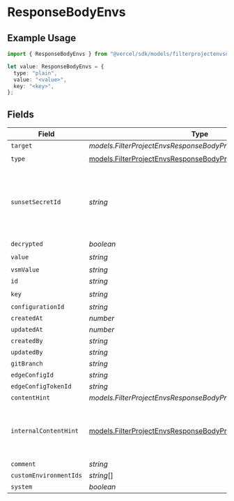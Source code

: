 # ResponseBodyEnvs

## Example Usage

```typescript
import { ResponseBodyEnvs } from "@vercel/sdk/models/filterprojectenvsop.js";

let value: ResponseBodyEnvs = {
  type: "plain",
  value: "<value>",
  key: "<key>",
};
```

## Fields

| Field                                                                                                                                    | Type                                                                                                                                     | Required                                                                                                                                 | Description                                                                                                                              |
| ---------------------------------------------------------------------------------------------------------------------------------------- | ---------------------------------------------------------------------------------------------------------------------------------------- | ---------------------------------------------------------------------------------------------------------------------------------------- | ---------------------------------------------------------------------------------------------------------------------------------------- |
| `target`                                                                                                                                 | *models.FilterProjectEnvsResponseBodyProjectsResponseTarget*                                                                             | :heavy_minus_sign:                                                                                                                       | N/A                                                                                                                                      |
| `type`                                                                                                                                   | [models.FilterProjectEnvsResponseBodyProjectsResponse200Type](../models/filterprojectenvsresponsebodyprojectsresponse200type.md)         | :heavy_check_mark:                                                                                                                       | N/A                                                                                                                                      |
| `sunsetSecretId`                                                                                                                         | *string*                                                                                                                                 | :heavy_minus_sign:                                                                                                                       | This is used to identiy variables that have been migrated from type secret to sensitive.                                                 |
| `decrypted`                                                                                                                              | *boolean*                                                                                                                                | :heavy_minus_sign:                                                                                                                       | N/A                                                                                                                                      |
| `value`                                                                                                                                  | *string*                                                                                                                                 | :heavy_check_mark:                                                                                                                       | N/A                                                                                                                                      |
| `vsmValue`                                                                                                                               | *string*                                                                                                                                 | :heavy_minus_sign:                                                                                                                       | N/A                                                                                                                                      |
| `id`                                                                                                                                     | *string*                                                                                                                                 | :heavy_minus_sign:                                                                                                                       | N/A                                                                                                                                      |
| `key`                                                                                                                                    | *string*                                                                                                                                 | :heavy_check_mark:                                                                                                                       | N/A                                                                                                                                      |
| `configurationId`                                                                                                                        | *string*                                                                                                                                 | :heavy_minus_sign:                                                                                                                       | N/A                                                                                                                                      |
| `createdAt`                                                                                                                              | *number*                                                                                                                                 | :heavy_minus_sign:                                                                                                                       | N/A                                                                                                                                      |
| `updatedAt`                                                                                                                              | *number*                                                                                                                                 | :heavy_minus_sign:                                                                                                                       | N/A                                                                                                                                      |
| `createdBy`                                                                                                                              | *string*                                                                                                                                 | :heavy_minus_sign:                                                                                                                       | N/A                                                                                                                                      |
| `updatedBy`                                                                                                                              | *string*                                                                                                                                 | :heavy_minus_sign:                                                                                                                       | N/A                                                                                                                                      |
| `gitBranch`                                                                                                                              | *string*                                                                                                                                 | :heavy_minus_sign:                                                                                                                       | N/A                                                                                                                                      |
| `edgeConfigId`                                                                                                                           | *string*                                                                                                                                 | :heavy_minus_sign:                                                                                                                       | N/A                                                                                                                                      |
| `edgeConfigTokenId`                                                                                                                      | *string*                                                                                                                                 | :heavy_minus_sign:                                                                                                                       | N/A                                                                                                                                      |
| `contentHint`                                                                                                                            | *models.FilterProjectEnvsResponseBodyProjectsContentHint*                                                                                | :heavy_minus_sign:                                                                                                                       | N/A                                                                                                                                      |
| `internalContentHint`                                                                                                                    | [models.FilterProjectEnvsResponseBodyProjectsInternalContentHint](../models/filterprojectenvsresponsebodyprojectsinternalcontenthint.md) | :heavy_minus_sign:                                                                                                                       | Similar to `contentHints`, but should not be exposed to the user.                                                                        |
| `comment`                                                                                                                                | *string*                                                                                                                                 | :heavy_minus_sign:                                                                                                                       | N/A                                                                                                                                      |
| `customEnvironmentIds`                                                                                                                   | *string*[]                                                                                                                               | :heavy_minus_sign:                                                                                                                       | N/A                                                                                                                                      |
| `system`                                                                                                                                 | *boolean*                                                                                                                                | :heavy_minus_sign:                                                                                                                       | N/A                                                                                                                                      |